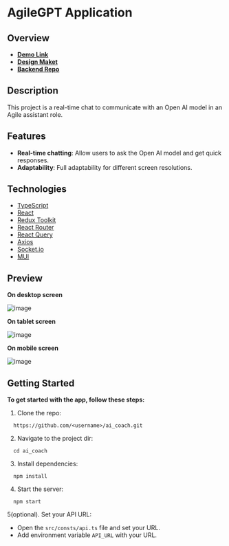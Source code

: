 #  AgileGPT Application

## Overview
* [**Demo Link**](https://bohdan-mykhailenko.github.io/ai_coach/)
* [**Design Maket**](https://www.figma.com/file/T3hfRXuZNCXEmNpru6UpQ1/Agile-Test-task?node-id=2902%3A6872&mode=dev)
* [**Backend Repo**](https://github.com/bohdan-mykhailenko/ai_coach_backend)

## Description

This project is a real-time chat to communicate with an Open AI model in an Agile assistant role.

## Features

- **Real-time chatting**: Allow users to ask the Open AI model and get quick responses.
- **Adaptability**: Full adaptability for different screen resolutions.
  
## Technologies

- [TypeScript](https://www.typescriptlang.org/)
- [React](https://reactjs.org/)
- [Redux Toolkit](https://redux-toolkit.js.org/)
- [React Router](https://reactrouter.com/)
- [React Query](https://tanstack.com/query/v3/docs/react/overview)
- [Axios](https://axios-http.com/docs/intro)
- [Socket.io](https://socket.io)
- [MUI](https://mui.com/)

## Preview

**On desktop screen**

![image](https://github.com/bohdan-mykhailenko/ai_coach/assets/76702178/c7a38cae-57b4-400e-b99e-b0ad732e8862)

**On tablet screen**

![image](https://github.com/bohdan-mykhailenko/ai_coach/assets/76702178/230a67b5-56ef-4731-bdc3-d0ba8a8e6b38)

**On mobile screen**

![image](https://github.com/bohdan-mykhailenko/ai_coach/assets/76702178/fde5c07e-1718-41c5-817b-ec4bfc380f6a)


## Getting Started

**To get started with the app, follow these steps:**

1.  Clone the repo:
    
```shell
  https://github.com/<username>/ai_coach.git
```
    
2.  Navigate to the project dir:
   
```shell 
  cd ai_coach
```

3.  Install dependencies:
    
```shell
  npm install
```
    
 4.  Start the server:
```shell
  npm start
```

5(optional).  Set your API URL:
* Open the `src/consts/api.ts` file and set your URL.
*  Add environment variable `API_URL` with your URL.
